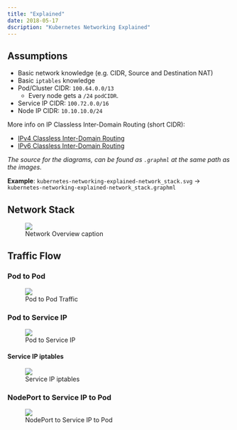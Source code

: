```yaml
---
title: "Explained"
date: 2018-05-17
dscription: "Kubernetes Networking Explained"
---
```


## Assumptions

* Basic network knowledge (e.g. CIDR, Source and Destination NAT)
* Basic `iptables` knowledge
* Pod/Cluster CIDR: `100.64.0.0/13`
    * Every node gets a `/24` `podCIDR`.
* Service IP CIDR: `100.72.0.0/16`
* Node IP CIDR: `10.10.10.0/24`

More info on IP Classless Inter-Domain Routing (short CIDR):

* [IPv4 Classless Inter-Domain Routing](https://en.wikipedia.org/wiki/Classless_Inter-Domain_Routing#IPv4_CIDR_blocks)
* [IPv6 Classless Inter-Domain Routing](https://en.wikipedia.org/wiki/Classless_Inter-Domain_Routing#IPv6_CIDR_blocks)

_The source for the diagrams, can be found as `.graphml` at the same path as the images._

**Example**: `kubernetes-networking-explained-network_stack.svg` -> `kubernetes-networking-explained-network_stack.graphml`

## Network Stack

<figure>
  <img src="kubernetes-networking-explained-network_stack.svg" />
  <figcaption>Network Overview caption</figcaption>
</figure>

## Traffic Flow

### Pod to Pod

<figure>
  <img src="kubernetes-networking-explained-traffic_flow-pod_to_pod.svg" />
  <figcaption>Pod to Pod Traffic</figcaption>
</figure>

### Pod to Service IP

<figure>
  <img src="kubernetes-networking-explained-traffic_flow-pod_to_service_ip.svg" />
  <figcaption>Pod to Service IP</figcaption>
</figure>

#### Service IP iptables

<figure>
  <img src="kubernetes-networking-explained-service-ip-iptables-flow.svg" />
  <figcaption>Service IP iptables</figcaption>
</figure>

### NodePort to Service IP to Pod

<figure>
  <img src="kubernetes-networking-explained-nodeport_to_pod.svg" />
  <figcaption>NodePort to Service IP to Pod</figcaption>
</figure>
